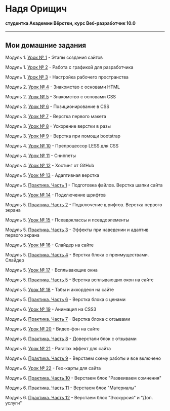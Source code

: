 # Надя Орищич
#### студентка Академии Вёрстки, курс Веб-разработчик 10.0
-----
## Мои домашние задания

Модуль 1. [Урок № 1](https://drive.google.com/open?id=0B73LszDpBxWRb0oxUHBNTUt3VVk "короткий тест после первого урока") - Этапы создания сайтов

Модуль 1. [Урок № 2](https://drive.google.com/drive/folders/0B73LszDpBxWRNjJlVkphdXo2Rnc "вырезанные изображения из макета") - Работа с графикой для разработчика

Модуль 1. [Урок № 3](https://drive.google.com/drive/folders/0B73LszDpBxWRRXRkelVsaEg1bWc) - Настройка рабочего пространства

Модуль 2. [Урок № 4](https://nadiaoryshchych.github.io/lesson_4/) - Знакомство с основами HTML

Модуль 2. [Урок № 5](https://nadiaoryshchych.github.io/lesson_5/) - Знакомство с основами CSS

Модуль 2. [Урок № 6](https://nadiaoryshchych.github.io/lesson_6/) - Позиционирование в CSS

Модуль 3. [Урок № 7](https://nadiaoryshchych.github.io/lesson_7/) - Верстка первого макета

Модуль 3. [Урок № 8](https://nadiaoryshchych.github.io/lesson_8/) - Ускорение верстки в разы

Модуль 3. [Урок № 9](https://nadiaoryshchych.github.io/lesson_9/) - Верстка при помощи bootstrap

Модуль 4. [Урок № 10](https://drive.google.com/open?id=0B73LszDpBxWRVHZ5OWcwUlQzcjQ "документ .less для компиляции") - Препроцессор LESS для CSS

Модуль 4. [Урок № 11](https://drive.google.com/open?id=0B73LszDpBxWRMzRSWk13TGhZcVk "пройденный курс по emmet + создание сниппетов") - Сниппеты

Модуль 4. [Урок № 12](https://nadiaoryshchych.github.io/) - Хостинг от GitHub

Модуль 5. [Урок № 13](https://nadiaoryshchych.github.io/lesson_13/) - Адаптивная верстка

Модуль 5. [Практика. Часть 1](https://nadiaoryshchych.github.io/practice_part_1/) - Подготовка файлов. Верстка шапки сайта

Модуль 5. [Урок № 14](https://nadiaoryshchych.github.io/lesson_14/) - Подключение шрифтов

Модуль 5. [Практика. Часть 2](https://nadiaoryshchych.github.io/practice_part_2/) - Подключение шрифтов. Верстка первого экрана

Модуль 5. [Урок № 15](https://nadiaoryshchych.github.io/lesson_15/) - Псевдоклассы и псевдоэлементы

Модуль 5. [Практика. Часть 3](https://nadiaoryshchych.github.io/practice_part_3/) - Эффекты при наведении и адаптив первого экрана

Модуль 5. [Урок № 16](https://nadiaoryshchych.github.io/lesson_16/) - Слайдер на сайте

Модуль 5. [Практика. Часть 4](https://nadiaoryshchych.github.io/practice_part_4/) - Верстка блока с преимуществами. Слайдер

Модуль 5. [Урок № 17](https://nadiaoryshchych.github.io/lesson_17/) - Всплывающие окна

Модуль 5. [Практика. Часть 5](https://nadiaoryshchych.github.io/practice_part_5/) - Верстка всплывающих окон на сайте

Модуль 5. [Урок № 18](https://nadiaoryshchych.github.io/lesson_18/) - Табы и аккордеон на сайте

Модуль 5. [Практика. Часть 6](https://nadiaoryshchych.github.io/ractice_part_6/) - Верстка блока с ценами

Модуль 6. [Урок № 19](https://nadiaoryshchych.github.io/lesson_19/) - Анимация на CSS3

Модуль 6. [Практика. Часть 7](https://nadiaoryshchych.github.io/practice_part_7/) - Верстка блока с отзывами

Модуль 6. [Урок № 20](https://nadiaoryshchych.github.io/lesson_20/) - Видео-фон на сайте

Модуль 6. [Практика. Часть 8](https://nadiaoryshchych.github.io/practice_part_8/) - Доверстали блок с отзывами

Модуль 6. [Урок № 21](https://nadiaoryshchych.github.io/lesson_21/) - Parallax эффект для сайта

Модуль 6. [Практика. Часть 9](https://nadiaoryshchych.github.io/practice_part_9/) - Верстаем схему работы и все включено

Модуль 6. [Урок № 22](https://nadiaoryshchych.github.io/lesson_22/) - Гео-карты для сайта

Модуль 6. [Практика. Часть 10](https://nadiaoryshchych.github.io/practice_part_10/) - Верстаем блок "Развеиваем сомнения"

Модуль 6. [Практика. Часть 11](https://nadiaoryshchych.github.io/practice_part_11) - Верстаем блок "Материалы"

Модуль 6. [Практика. Часть 12](https://nadiaoryshchych.github.io/practice_part_12/) - Верстаем блок "Экскурсия" и "Доп. услуги"
